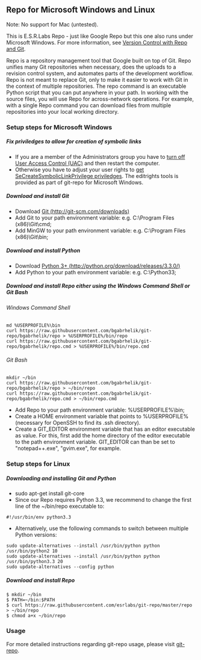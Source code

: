 ## Repo for Microsoft Windows and Linux ##

Note: No support for Mac (untested).

This is E.S.R.Labs Repo - just like Google Repo but this one also runs under Microsoft Windows.
For more information, see [Version Control with Repo and Git](http://source.android.com/source/version-control.html).

Repo is a repository management tool that Google built on top of Git. Repo unifies many Git repositories when necessary,
does the uploads to a revision control system, and automates parts of the development workflow.
Repo is not meant to replace Git, only to make it easier to work with Git in the context of multiple repositories.
The repo command is an executable Python script that you can put anywhere in your path.
In working with the source files, you will use Repo for across-network operations.
For example, with a single Repo command you can download files from multiple repositories into your local working directory.

### Setup steps for Microsoft Windows ###

##### Fix priviledges to allow for creation of symbolic links #####
* If you are a member of the Administrators group you have to [turn off User Access Control (UAC)](http://windows.microsoft.com/en-us/windows7/turn-user-account-control-on-or-off) and then restart the computer.
* Otherwise you have to adjust your user rights to [get SeCreateSymbolicLinkPrivilege priviledges](http://stackoverflow.com/questions/6722589/using-windows-mklink-for-linking-2-files).
The editrights tools is provided as part of git-repo for Microsoft Windows.

##### Download and install Git #####
* Download [Git (http://git-scm.com/downloads)](http://git-scm.com/downloads)
* Add Git to your path environment variable: e.g. C:\Program Files (x86)\Git\cmd;
* Add MinGW to your path environment variable: e.g. C:\Program Files (x86)\Git\bin;

##### Download and install Python #####
* Download [Python 3+ (http://python.org/download/releases/3.3.0/)](http://python.org/download/releases/3.3.0/)
* Add Python to your path environment variable: e.g. C:\Python33;

##### Download and install Repo either using the Windows Command Shell or Git Bash #####
###### Windows Command Shell ######

    md %USERPROFILE%\bin
    curl https://raw.githubusercontent.com/bgabrhelik/git-repo/bgabrhelik/repo > %USERPROFILE%/bin/repo
    curl https://raw.githubusercontent.com/bgabrhelik/git-repo/bgabrhelik/repo.cmd > %USERPROFILE%/bin/repo.cmd

###### Git Bash ######

    mkdir ~/bin
    curl https://raw.githubusercontent.com/bgabrhelik/git-repo/bgabrhelik/repo > ~/bin/repo
    curl https://raw.githubusercontent.com/bgabrhelik/git-repo/bgabrhelik/repo.cmd > ~/bin/repo.cmd

* Add Repo to your path environment variable: %USERPROFILE%\bin;
* Create a HOME environment variable that points to %USERPROFILE% (necessary for OpenSSH to find its .ssh directory).
* Create a GIT_EDITOR environment variable that has an editor executable as value. For this, first add the home directory of the editor executable to the path environment variable. GIT_EDITOR can than be set to "notepad++.exe", "gvim.exe", for example.

### Setup steps for Linux ###

##### Downloading and installing Git and Python #####
* sudo apt-get install git-core
* Since our Repo requires Python 3.3, we recommend to change the first line of the ~/bin/repo executable to:

<!-- code block -->

    #!/usr/bin/env python3.3

* Alternatively, use the following commands to switch between multiple Python versions:

<!-- code block -->

    sudo update-alternatives --install /usr/bin/python python /usr/bin/python2 10
    sudo update-alternatives --install /usr/bin/python python /usr/bin/python3.3 20
    sudo update-alternatives --config python

##### Download and install Repo #####

    $ mkdir ~/bin
    $ PATH=~/bin:$PATH
    $ curl https://raw.githubusercontent.com/esrlabs/git-repo/master/repo > ~/bin/repo
    $ chmod a+x ~/bin/repo

### Usage ###

For more detailed instructions regarding git-repo usage, please visit [git-repo](http://source.android.com/source/version-control.html).
